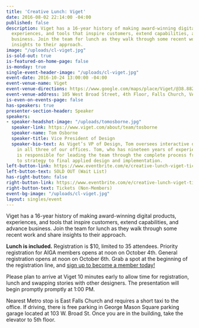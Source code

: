 ```yaml
---
title: 'Creative Lunch: Viget'
date: 2016-08-02 22:14:00 -04:00
published: false
description: Viget has a 16-year history of making award-winning digital products,
  experiences, and tools that inspire customers, extend capabilities, and advance
  business. Join the team for lunch as they walk through some recent work and share
  insights to their approach.
image: "/uploads/cl-viget.jpg"
is-sold-out: true
is-featured-on-home-page: false
is-monday: true
single-event-header-image: "/uploads/cl-viget.jpg"
event-date: 2016-10-24 13:00:00 -04:00
event-venue-name: Viget
event-venue-directions: https://www.google.com/maps/place/Viget/@38.88236,-77.1739087,17z/data=!3m1!4b1!4m5!3m4!1s0x89b7b4bf56daf821:0x57e006f859990b48!8m2!3d38.88236!4d-77.17172
event-venue-address: 105 West Broad Street, 4th Floor, Falls Church, VA 22046
is-even-on-events-page: false
has-speakers: true
presenter-section-header: Speaker
speakers:
- speaker-headshot-image: "/uploads/tomosborne.jpg"
  speaker-link: https://www.viget.com/about/team/tosborne
  speaker-name: Tom Osborne
  speaker-title: Vice President of Design
  speaker-bio-text: As Viget’s VP of Design, Tom oversees interactive design efforts
    in all three of our offices. Tom, who has nineteen years of experience in design,
    is responsible for leading the team through the complete process from discovery
    to strategy to final applied design and implementation.
left-button-link: https://www.eventbrite.com/e/creative-lunch-viget-tickets-27961056272?ref=ebapi
left-button-text: SOLD OUT (Wait List)
has-right-button: false
right-button-link: https://www.eventbrite.com/e/creative-lunch-viget-tickets-27961056272?ref=ebapi
right-button-text: Tickets (Non-Members)
event-bg-image: "/uploads/cl-viget.jpg"
layout: singles/event
---
```


Viget has a 16-year history of making award-winning digital products, experiences, and tools that inspire customers, extend capabilities, and advance business. Join the team for lunch as they walk through some recent work and share insights to their approach.

**Lunch is included.** Registration is $10, limited to 35 attendees. Priority registration for AIGA members opens at noon on October 4th. General registration opens at noon on October 6th. Grab a spot at the beginning of the registration line, and [sign up to become a member today!](http://www.aiga.org/join)

Please plan to arrive at Viget 10 minutes early to allow time for registration, lunch and swapping stories with other designers. The presentation will begin promptly promptly at 1:00 PM.

Nearest Metro stop is East Falls Church and requires a short taxi to the office. If driving, there is free parking in George Mason Square parking garage located at 103 W. Broad St.  Once you are in the building, take the elevator to 5th floor.